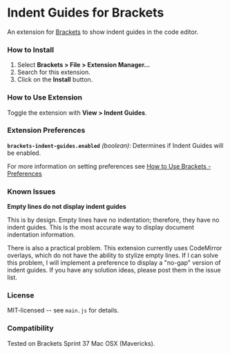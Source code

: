 # Indent Guides for Brackets
An extension for [Brackets](https://github.com/adobe/brackets/) to show indent guides in the code editor.

### How to Install
1. Select **Brackets > File > Extension Manager...**
2. Search for this extension.
3. Click on the **Install** button.

### How to Use Extension
Toggle the extension with **View > Indent Guides**.

### Extension Preferences

**`brackets-indent-guides.enabled`** *(boolean)*:
Determines if Indent Guides will be enabled.


For more information on setting preferences see [How to Use Brackets - Preferences](https://github.com/adobe/brackets/wiki/How-to-Use-Brackets#preferences)


### Known Issues
**Empty lines do not display indent guides**

This is by design. Empty lines have no indentation; therefore, they have no
indent guides. This is the most accurate way to display document indentation
information.

There is also a practical problem.  This extension currently uses CodeMirror
overlays, which do not have the ability to stylize empty lines.  If I can
solve this problem, I will implement a preference to display a "no-gap" version
of indent guides.  If you have any solution ideas, please post them in the
issue list.

### License
MIT-licensed -- see `main.js` for details.

### Compatibility
Tested on Brackets Sprint 37 Mac OSX (Mavericks).
